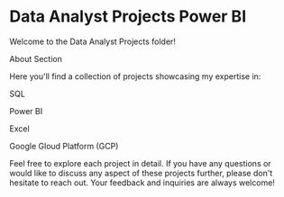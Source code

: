 # Data Analyst Projects Power BI
Welcome to the Data Analyst Projects folder!

About Section

Here you'll find a collection of projects showcasing my expertise in:

SQL

Power BI

Excel

Google Gloud Platform (GCP)

Feel free to explore each project in detail. If you have any questions or would like to discuss any aspect of these projects further, please don't hesitate to reach out. Your feedback and inquiries are always welcome!
